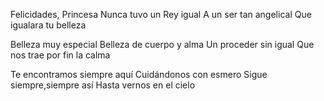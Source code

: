 Felicidades, Princesa
Nunca tuvo un Rey igual
A un ser tan angelical
Que igualara tu belleza

Belleza muy especial
Belleza de cuerpo y alma
Un proceder sin igual
Que nos trae por fin la calma

Te encontramos siempre aquí
Cuidándonos con esmero
Sigue siempre,siempre así
Hasta vernos en el cielo